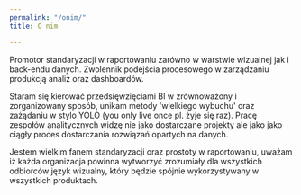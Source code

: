 ```yaml
---
permalink: "/onim/"
title: O nim

---
```

Promotor standaryzacji w raportowaniu zarówno w warstwie wizualnej jak i back-endu danych.  Zwolennik podejścia procesowego w zarządzaniu produkcją analiz oraz dashboardów.

Staram się kierować przedsięwzięciami BI w zrównoważony i zorganizowany sposób, unikam metody 'wielkiego wybuchu' oraz zażądaniu w stylo YOLO (you only live once pl. żyje się raz). Pracę zespołów analitycznych widzę nie jako dostarczane projekty ale jako jako ciągły proces dostarczania rozwiązań opartych na danych.

Jestem wielkim fanem standaryzacji oraz prostoty w raportowaniu, uważam iż każda organizacja powinna wytworzyć zrozumiały dla wszystkich odbiorców język wizualny, który będzie spójnie wykorzystywany w wszystkich produktach.
